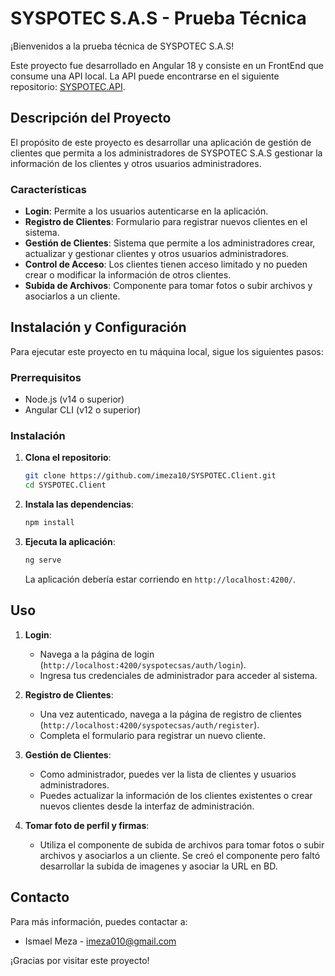 # SYSPOTEC S.A.S - Prueba Técnica

¡Bienvenidos a la prueba técnica de SYSPOTEC S.A.S!

Este proyecto fue desarrollado en Angular 18 y consiste en un FrontEnd que consume una API local. La API puede encontrarse en el siguiente repositorio: [SYSPOTEC.API](https://github.com/imeza10/SYSPOTEC.API.git).

## Descripción del Proyecto

El propósito de este proyecto es desarrollar una aplicación de gestión de clientes que permita a los administradores de SYSPOTEC S.A.S gestionar la información de los clientes y otros usuarios administradores.

### Características

- **Login**: Permite a los usuarios autenticarse en la aplicación.
- **Registro de Clientes**: Formulario para registrar nuevos clientes en el sistema.
- **Gestión de Clientes**: Sistema que permite a los administradores crear, actualizar y gestionar clientes y otros usuarios administradores.
- **Control de Acceso**: Los clientes tienen acceso limitado y no pueden crear o modificar la información de otros clientes.
- **Subida de Archivos**: Componente para tomar fotos o subir archivos y asociarlos a un cliente.

## Instalación y Configuración

Para ejecutar este proyecto en tu máquina local, sigue los siguientes pasos:

### Prerrequisitos

- Node.js (v14 o superior)
- Angular CLI (v12 o superior)

### Instalación

1. **Clona el repositorio**:

    ```bash
    git clone https://github.com/imeza10/SYSPOTEC.Client.git
    cd SYSPOTEC.Client
    ```

2. **Instala las dependencias**:

    ```bash
    npm install
    ```

3. **Ejecuta la aplicación**:

    ```bash
    ng serve
    ```

    La aplicación debería estar corriendo en `http://localhost:4200/`.

## Uso

1. **Login**:
   - Navega a la página de login (`http://localhost:4200/syspotecsas/auth/login`). 
   - Ingresa tus credenciales de administrador para acceder al sistema.

2. **Registro de Clientes**:
   - Una vez autenticado, navega a la página de registro de clientes (`http://localhost:4200/syspotecsas/auth/register`).
   - Completa el formulario para registrar un nuevo cliente.

3. **Gestión de Clientes**:
   - Como administrador, puedes ver la lista de clientes y usuarios administradores.
   - Puedes actualizar la información de los clientes existentes o crear nuevos clientes desde la interfaz de administración.

4. **Tomar foto de perfil y firmas**:
   - Utiliza el componente de subida de archivos para tomar fotos o subir archivos y asociarlos a un cliente. Se creó el componente pero faltó desarrollar la subida de imagenes y asociar la URL en BD.

## Contacto

Para más información, puedes contactar a:

- Ismael Meza - [imeza010@gmail.com](mailto:imeza010@gmail.com)

¡Gracias por visitar este proyecto!

